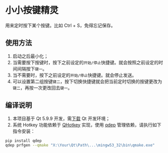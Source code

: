 # 小小按键精灵

用来定时按下某个按键。比如 Ctrl + S，免得忘记保存。

## 使用方法

1. 启动之后最小化；
2. 当需要按下按键时，按下之前设定的`开始/停止`快捷键。就会按照之前设定的时间间隔按下`键一`。
3. 当不需要时，按下之前设定的`开始/停止`快捷键。就会停止发送。
4. 可以设置第二组按键`键二`，按下切换快捷键就会把当前定时切换的按键更改为`键二`，再按一次更改回去`键一`。

## 编译说明

1. 本项目基于 Qt 5.9.9 开发，需[下载](http://download.qt.io/archive/qt/5.9/5.9.9/) Qt 开发环境；
2. 系统 Hotkey 功能依赖于 [QHotkey](https://github.com/Skycoder42/QHotkey) 实现，使用 [qdep](https://github.com/Skycoder42/qdep) 管理依赖，请执行如下指令安装：
```bash
pip install qdep
qdep prfgen --qmake "X:\Your\Qt\Path\...\mingw53_32\bin\qmake.exe"
```
